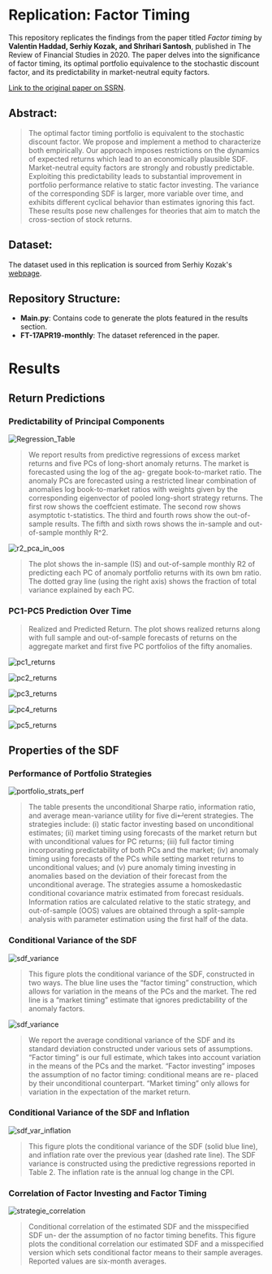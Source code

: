 # Replication: Factor Timing

This repository replicates the findings from the paper titled *Factor timing* by **Valentin Haddad, Serhiy Kozak, and Shrihari Santosh**, published in The Review of Financial Studies in 2020. The paper delves into the significance of factor timing, its optimal portfolio equivalence to the stochastic discount factor, and its predictability in market-neutral equity factors.

[Link to the original paper on SSRN](https://papers.ssrn.com/sol3/papers.cfm?abstract_id=2945667).

## Abstract:
> The optimal factor timing portfolio is equivalent to the stochastic discount factor. We propose and implement a method to characterize both empirically. Our approach imposes restrictions on the dynamics of expected returns which lead to an economically plausible SDF. Market-neutral equity factors are strongly and robustly predictable. Exploiting this predictability leads to substantial improvement in portfolio performance relative to static factor investing. The variance of the corresponding SDF is larger, more variable over time, and exhibits different cyclical behavior than estimates ignoring this fact. These results pose new challenges for theories that aim to match the cross-section of stock returns.

## Dataset:
The dataset used in this replication is sourced from Serhiy Kozak's [webpage](https://www.serhiykozak.com/data).

## Repository Structure:
- **Main.py**: Contains code to generate the plots featured in the results section.
- **FT-17APR19-monthly**: The dataset referenced in the paper.

# Results

## Return Predictions

### Predictability of Principal Components
![Regression_Table](result_export/Regression_Table.png "Regression Table")
> We report results from predictive regressions of excess market returns and five PCs of long-short anomaly returns. The market is forecasted using the log of the ag- gregate book-to-market ratio. The anomaly PCs are forecasted using a restricted linear combination of anomalies log book-to-market ratios with weights given by the corresponding eigenvector of pooled long-short strategy returns. The first row shows the coeffcient estimate. The second row shows asymptotic t-statistics. The third and fourth rows show the out-of-sample results. The fifth and sixth rows shows the in-sample and out-of-sample monthly R^2.

![r2_pca_in_oos](result_export/r2_pca_in_oos.png "PC Predictability")
> The plot shows the in-sample (IS) and out-of-sample monthly R2 of predicting each PC of anomaly portfolio returns with its own bm ratio. The dotted gray line (using the right axis) shows the fraction of total variance explained by each PC.

### PC1-PC5 Prediction Over Time

> Realized and Predicted Return. The plot shows realized returns along with full sample and out-of-sample forecasts of returns on the aggregate market and first five PC portfolios of the fifty anomalies.

![pc1_returns](result_export/pc1_returns.png "Factor Predictability for PC1")


![pc2_returns](result_export/pc2_returns.png "Factor Predictability for PC2")

![pc3_returns](result_export/pc3_returns.png "Factor Predictability for PC3")

![pc4_returns](result_export/pc4_returns.png "Factor Predictability for PC4")

![pc5_returns](result_export/pc5_returns.png "Factor Predictability for PC5")

## Properties of the SDF

### Performance of Portfolio Strategies
![portfolio_strats_perf](result_export/Strategies%20Performance%20Table.png "Strats Perf")
> The table presents the unconditional Sharpe ratio, information ratio, and average mean-variance utility for five di↵erent strategies. The strategies include: (i) static factor investing based on unconditional estimates; (ii) market timing using forecasts of the market return but with unconditional values for PC returns; (iii) full factor timing incorporating predictability of both PCs and the market; (iv) anomaly timing using forecasts of the PCs while setting market returns to unconditional values; and (v) pure anomaly timing investing in anomalies based on the deviation of their forecast from the unconditional average. The strategies assume a homoskedastic conditional covariance matrix estimated from forecast residuals. Information ratios are calculated relative to the static strategy, and out-of-sample (OOS) values are obtained through a split-sample analysis with parameter estimation using the first half of the data.

### Conditional Variance of the SDF
![sdf_variance](result_export/sdf_variance.png "SDF Variance")
> This figure plots the conditional variance of the SDF, constructed in two ways. The blue line uses the “factor timing” construction, which allows for variation in the means of the PCs and the market. The red line is a “market timing” estimate that ignores predictability of the anomaly factors. 

![sdf_variance](result_export/Mean%20and%20Variance%20of%20SDF%20Variance.png "SDF Variance Stats")
> We report the average conditional variance of the SDF and its standard deviation constructed under various sets of assumptions. “Factor timing” is our full estimate, which takes into account variation in the means of the PCs and the market. “Factor investing” imposes the assumption of no factor timing: conditional means are re- placed by their unconditional counterpart. “Market timing” only allows for variation in the expectation of the market return.

### Conditional Variance of the SDF and Inflation
![sdf_var_inflation](result_export/sdf_var_inflation.png "sdf_var_inflation")
> This figure plots the conditional variance of the SDF (solid blue line), and inflation rate over the previous year (dashed rate line). The SDF variance is constructed using the predictive regressions reported in Table 2. The inflation rate is the annual log change in the CPI.

### Correlation of Factor Investing and Factor Timing
![strategie_correlation](result_export/strategie_correlation.png "strategie_correlation")
> Conditional correlation of the estimated SDF and the misspecified SDF un- der the assumption of no factor timing benefits. This figure plots the conditional correlation our estimated SDF and a misspecified version which sets conditional factor means to their sample averages. Reported values are six-month averages.
